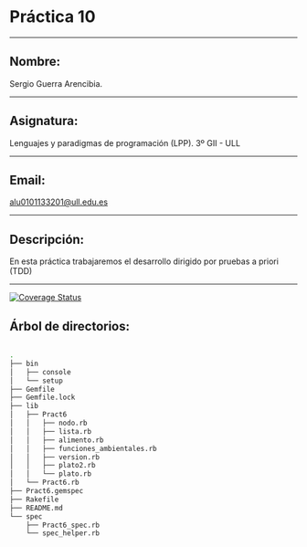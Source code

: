 # Práctica 10
------------------------------------------

## Nombre: 
 Sergio Guerra Arencibia.

------------------------------------------

## Asignatura:
  Lenguajes y paradigmas de programación (LPP). 3º GII - ULL

-----------------------------------------
## Email: 
 alu0101133201@ull.edu.es

------------------------------------------

## Descripción: 
 En esta práctica trabajaremos el desarrollo dirigido por pruebas a priori (TDD)

-----------------------------------------



[![Coverage Status](https://coveralls.io/repos/github/alu0101133201/LPP-P10/badge.svg?branch=master)](https://coveralls.io/github/alu0101133201/LPP-P10?branch=master)




## Árbol de directorios:

```bash

.
├── bin
│   ├── console
│   └── setup
├── Gemfile
├── Gemfile.lock
├── lib
│   ├── Pract6
│   │   ├── nodo.rb
│   │   ├── lista.rb
│   │   ├── alimento.rb
│   │   ├── funciones_ambientales.rb
│   │   ├── version.rb
│   │   ├── plato2.rb
│   │   └── plato.rb
│   └── Pract6.rb
├── Pract6.gemspec
├── Rakefile
├── README.md
└── spec
    ├── Pract6_spec.rb
    └── spec_helper.rb



```

